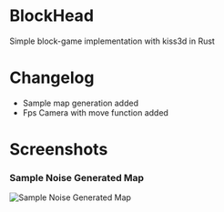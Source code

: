 # BlockHead
Simple block-game implementation with kiss3d in Rust

# Changelog
- Sample map generation added
- Fps Camera with move function added

# Screenshots

### Sample Noise Generated Map
![Sample Noise Generated Map](https://serving.photos.photobox.com/559521987019faad2492ca0c9e2b30268bef9dab93da4607f6839fa139bce2cabe34d442.jpg)